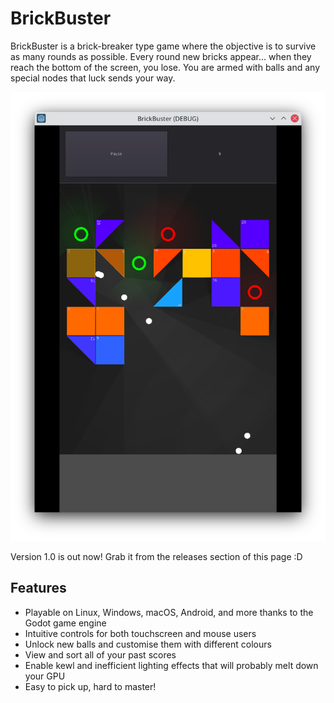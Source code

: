 # BrickBuster

BrickBuster is a brick-breaker type game where the objective is to survive as many rounds as possible. Every round new bricks appear... when they reach the bottom of the screen, you lose. You are armed with balls and any special nodes that luck sends your way.

![](screenshots/Screenshot1.png)

Version 1.0 is out now! Grab it from the releases section of this page :D

## Features

- Playable on Linux, Windows, macOS, Android, and more thanks to the Godot game engine
- Intuitive controls for both touchscreen and mouse users
- Unlock new balls and customise them with different colours
- View and sort all of your past scores
- Enable kewl and inefficient lighting effects that will probably melt down your GPU
- Easy to pick up, hard to master!